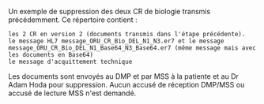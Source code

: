 Un exemple de suppression des deux CR de biologie transmis précédemment. Ce répertoire contient :

    les 2 CR en version 2 (documents transmis dans l'étape précédente). 
    le message HL7 message_ORU_CR_Bio_DEL_N1_N3.er7 et le message message_ORU_CR_Bio_DEL_N1_Base64_N3_Base64.er7 (même message mais avec les documents en Base64)
    le message d'acquittement technique

Les documents sont envoyés au DMP et par MSS à la patiente et au Dr Adam Hoda pour suppression. Aucun accusé de réception DMP/MSS ou accusé de lecture MSS n'est demandé.
